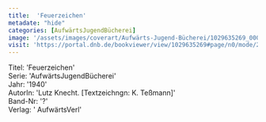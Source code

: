 ```yaml
---
title:  'Feuerzeichen'
metadate: "hide"
categories: [AufwärtsJugendBücherei]
image: '/assets/images/coverart/Aufwärts-Jugend-Bücherei/1029635269_00000010.jpg'
visit: 'https://portal.dnb.de/bookviewer/view/1029635269#page/n0/mode/2up'
---
```

Titel: 'Feuerzeichen' <br>
Serie: 'AufwärtsJugendBücherei' <br>
Jahr: '1940' <br>
AutorIn: 'Lutz Knecht. [Textzeichngn: K. Teßmann]' <br>
Band-Nr: '?' <br>
Verlag: ' AufwärtsVerl'